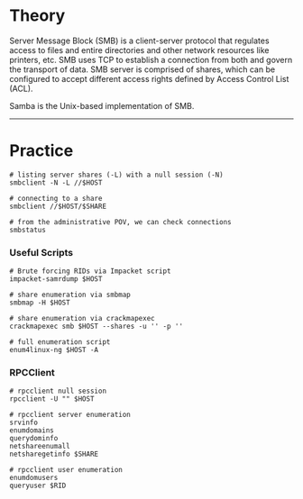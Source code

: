 # Theory

Server Message Block (SMB) is a client-server protocol that regulates access to files and entire directories and other network resources like printers, etc. SMB uses TCP to establish a connection from both and govern the transport of data. SMB server is comprised of shares, which can be configured to accept different access rights defined by Access Control List (ACL).

Samba is the Unix-based implementation of SMB. 

---
# Practice

```shell
# listing server shares (-L) with a null session (-N)
smbclient -N -L //$HOST

# connecting to a share
smbclient //$HOST/$SHARE

# from the administrative POV, we can check connections
smbstatus
```
### Useful Scripts
```shell
# Brute forcing RIDs via Impacket script
impacket-samrdump $HOST

# share enumeration via smbmap
smbmap -H $HOST

# share enumeration via crackmapexec
crackmapexec smb $HOST --shares -u '' -p ''

# full enumeration script
enum4linux-ng $HOST -A
```
### RPCClient
```shell
# rpcclient null session
rpcclient -U "" $HOST

# rpcclient server enumeration
srvinfo
enumdomains
querydominfo
netshareenumall
netsharegetinfo $SHARE

# rpcclient user enumeration
enumdomusers
queryuser $RID
```
